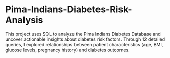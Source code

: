 # Pima-Indians-Diabetes-Risk-Analysis
This project uses SQL to analyze the Pima Indians Diabetes Database and uncover actionable insights about diabetes risk factors. Through 12 detailed queries, I explored relationships between patient characteristics (age, BMI, glucose levels, pregnancy history) and diabetes outcomes.

